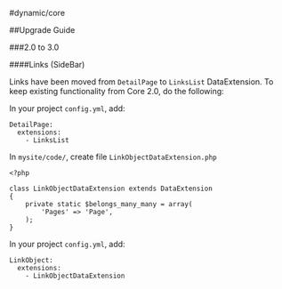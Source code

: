 #dynamic/core

##Upgrade Guide

###2.0 to 3.0

####Links (SideBar)

Links have been moved from `DetailPage` to `LinksList` DataExtension. To keep existing functionality from Core 2.0, do the following:

In your project `config.yml`, add:

```
DetailPage:
  extensions:
    - LinksList
```
In `mysite/code/`, create file `LinkObjectDataExtension.php`

```
<?php

class LinkObjectDataExtension extends DataExtension
{
    private static $belongs_many_many = array(
        'Pages' => 'Page',
    );
}

```

In your project `config.yml`, add:

```
LinkObject:
  extensions:
    - LinkObjectDataExtension
````